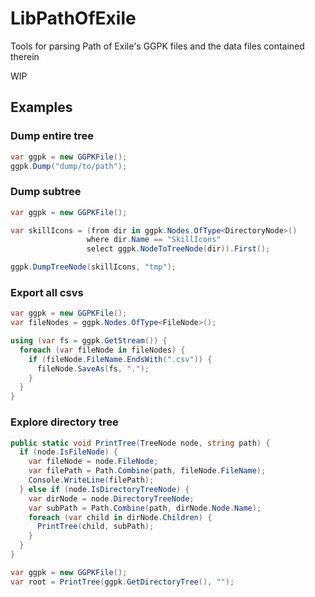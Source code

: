 
# LibPathOfExile

Tools for parsing Path of Exile's GGPK files and the data files contained therein

WIP

## Examples

### Dump entire tree
```cs
var ggpk = new GGPKFile();
ggpk.Dump("dump/to/path");
```

### Dump subtree

```cs
var ggpk = new GGPKFile();

var skillIcons = (from dir in ggpk.Nodes.OfType<DirectoryNode>()
                 where dir.Name == "SkillIcons"
                 select ggpk.NodeToTreeNode(dir)).First();

ggpk.DumpTreeNode(skillIcons, "tmp");
```

### Export all csvs

```cs
var ggpk = new GGPKFile();
var fileNodes = ggpk.Nodes.OfType<FileNode>();

using (var fs = ggpk.GetStream()) {
  foreach (var fileNode in fileNodes) {
    if (fileNode.FileName.EndsWith(".csv")) {
      fileNode.SaveAs(fs, ".");
    }
  }
}
```

### Explore directory tree

```cs
public static void PrintTree(TreeNode node, string path) {
  if (node.IsFileNode) {
    var fileNode = node.FileNode;
    var filePath = Path.Combine(path, fileNode.FileName);
    Console.WriteLine(filePath);
  } else if (node.IsDirectoryTreeNode) {
    var dirNode = node.DirectoryTreeNode;
    var subPath = Path.Combine(path, dirNode.Node.Name);
    foreach (var child in dirNode.Children) {
      PrintTree(child, subPath);
    }
  }
}

var ggpk = new GGPKFile();
var root = PrintTree(ggpk.GetDirectoryTree(), "");
```
